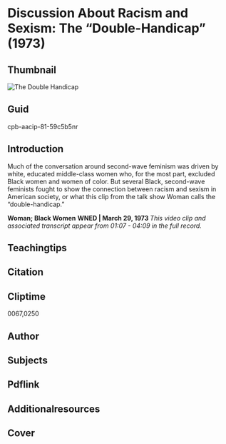 # Discussion About Racism and Sexism: The “Double-Handicap” (1973)

## Thumbnail

![The Double Handicap](https://s3.amazonaws.com/americanarchive.org/primary_source_sets/4_Feminism.jpg "The Double Handicap")


## Guid
cpb-aacip-81-59c5b5nr

## Introduction

Much of the conversation around second-wave feminism was driven by white, educated middle-class women who, for the most part, excluded Black women and women of color. But several Black, second-wave feminists fought to show the connection between racism and sexism in American society, or what this clip from the talk show Woman calls the “double-handicap.”

<b>Woman; Black Women</b>
<b>WNED | March 29, 1973 </b>
<i>This video clip and associated transcript appear from 01:07 - 04:09 in the full record.</i>

## Teachingtips

## Citation

## Cliptime

0067,0250

## Author
## Subjects
## Pdflink
## Additionalresources
## Cover
